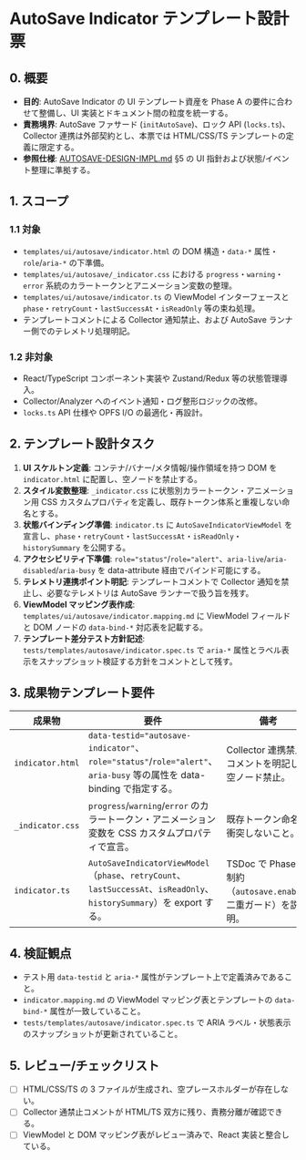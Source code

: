 # AutoSave Indicator テンプレート設計票

## 0. 概要
- **目的**: AutoSave Indicator の UI テンプレート資産を Phase A の要件に合わせて整備し、UI 実装とドキュメント間の粒度を統一する。
- **責務境界**: AutoSave ファサード (`initAutoSave`)、ロック API (`locks.ts`)、Collector 連携は外部契約とし、本票では HTML/CSS/TS テンプレートの定義に限定する。
- **参照仕様**: [AUTOSAVE-DESIGN-IMPL.md](../../AUTOSAVE-DESIGN-IMPL.md) §5 の UI 指針および状態/イベント整理に準拠する。

## 1. スコープ
### 1.1 対象
- `templates/ui/autosave/indicator.html` の DOM 構造・`data-*` 属性・`role`/`aria-*` の下準備。
- `templates/ui/autosave/_indicator.css` における `progress`・`warning`・`error` 系統のカラートークンとアニメーション変数の整理。
- `templates/ui/autosave/indicator.ts` の ViewModel インターフェースと `phase`・`retryCount`・`lastSuccessAt`・`isReadOnly` 等の束ね処理。
- テンプレートコメントによる Collector 通知禁止、および AutoSave ランナー側でのテレメトリ処理明記。

### 1.2 非対象
- React/TypeScript コンポーネント実装や Zustand/Redux 等の状態管理導入。
- Collector/Analyzer へのイベント通知・ログ整形ロジックの改修。
- `locks.ts` API 仕様や OPFS I/O の最適化・再設計。

## 2. テンプレート設計タスク
1. **UI スケルトン定義**: コンテナ/バナー/メタ情報/操作領域を持つ DOM を `indicator.html` に配置し、空ノードを禁止する。
2. **スタイル変数整理**: `_indicator.css` に状態別カラートークン・アニメーション用 CSS カスタムプロパティを定義し、既存トークン体系と重複しない命名とする。
3. **状態バインディング準備**: `indicator.ts` に `AutoSaveIndicatorViewModel` を宣言し、`phase`・`retryCount`・`lastSuccessAt`・`isReadOnly`・`historySummary` を公開する。
4. **アクセシビリティ下準備**: `role="status"`/`role="alert"`、`aria-live`/`aria-disabled`/`aria-busy` を data-attribute 経由でバインド可能にする。
5. **テレメトリ連携ポイント明記**: テンプレートコメントで Collector 通知を禁止し、必要なテレメトリは AutoSave ランナーで扱う旨を残す。
6. **ViewModel マッピング表作成**: `templates/ui/autosave/indicator.mapping.md` に ViewModel フィールドと DOM ノードの `data-bind-*` 対応表を記載する。
7. **テンプレート差分テスト方針記述**: `tests/templates/autosave/indicator.spec.ts` で `aria-*` 属性とラベル表示をスナップショット検証する方針をコメントとして残す。

## 3. 成果物テンプレート要件

| 成果物 | 要件 | 備考 |
| --- | --- | --- |
| `indicator.html` | `data-testid="autosave-indicator"`、`role="status"`/`role="alert"`、`aria-busy` 等の属性を data-binding で指定する。 | Collector 連携禁止コメントを明記し、空ノード禁止。 |
| `_indicator.css` | `progress`/`warning`/`error` のカラートークン・アニメーション変数を CSS カスタムプロパティで宣言。 | 既存トークン命名と衝突しないこと。 |
| `indicator.ts` | `AutoSaveIndicatorViewModel`（`phase`、`retryCount`、`lastSuccessAt`、`isReadOnly`、`historySummary`）を export する。 | TSDoc で Phase A 制約（`autosave.enabled` 二重ガード）を説明。 |

## 4. 検証観点
- テスト用 `data-testid` と `aria-*` 属性がテンプレート上で定義済みであること。
- `indicator.mapping.md` の ViewModel マッピング表とテンプレートの `data-bind-*` 属性が一致していること。
- `tests/templates/autosave/indicator.spec.ts` で ARIA ラベル・状態表示のスナップショットが更新されていること。

## 5. レビュー/チェックリスト
- [ ] HTML/CSS/TS の 3 ファイルが生成され、空プレースホルダーが存在しない。
- [ ] Collector 通禁止コメントが HTML/TS 双方に残り、責務分離が確認できる。
- [ ] ViewModel と DOM マッピング表がレビュー済みで、React 実装と整合している。
